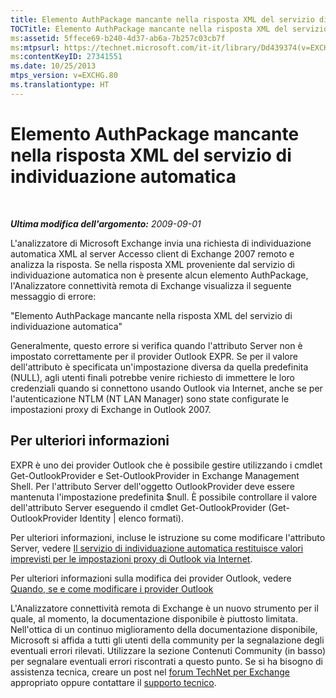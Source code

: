 ```yaml
---
title: Elemento AuthPackage mancante nella risposta XML del servizio di individuazione automatica
TOCTitle: Elemento AuthPackage mancante nella risposta XML del servizio di individuazione automatica
ms:assetid: 5ffece69-b240-4d37-ab6a-7b257c03cb7f
ms:mtpsurl: https://technet.microsoft.com/it-it/library/Dd439374(v=EXCHG.80)
ms:contentKeyID: 27341551
ms.date: 10/25/2013
mtps_version: v=EXCHG.80
ms.translationtype: HT
---
```


# Elemento AuthPackage mancante nella risposta XML del servizio di individuazione automatica

 

***Ultima modifica dell'argomento:** 2009-09-01*

L'analizzatore di Microsoft Exchange invia una richiesta di individuazione automatica XML al server Accesso client di Exchange 2007 remoto e analizza la risposta. Se nella risposta XML proveniente dal servizio di individuazione automatica non è presente alcun elemento AuthPackage, l'Analizzatore connettività remota di Exchange visualizza il seguente messaggio di errore:

"Elemento AuthPackage mancante nella risposta XML del servizio di individuazione automatica"

Generalmente, questo errore si verifica quando l'attributo Server non è impostato correttamente per il provider Outlook EXPR. Se per il valore dell'attributo è specificata un'impostazione diversa da quella predefinita (NULL), agli utenti finali potrebbe venire richiesto di immettere le loro credenziali quando si connettono usando Outlook via Internet, anche se per l'autenticazione NTLM (NT LAN Manager) sono state configurate le impostazioni proxy di Exchange in Outlook 2007.

## Per ulteriori informazioni

EXPR è uno dei provider Outlook che è possibile gestire utilizzando i cmdlet Get-OutlookProvider e Set-OutlookProvider in Exchange Management Shell. Per l'attributo Server dell'oggetto OutlookProvider deve essere mantenuta l'impostazione predefinita $null. È possibile controllare il valore dell'attributo Server eseguendo il cmdlet Get-OutlookProvider (Get-OutlookProvider Identity | elenco formati).

Per ulteriori informazioni, incluse le istruzione su come modificare l'attributo Server, vedere [Il servizio di individuazione automatica restituisce valori imprevisti per le impostazioni proxy di Outlook via Internet](http://go.microsoft.com/fwlink/?linkid=161812).

Per ulteriori informazioni sulla modifica dei provider Outlook, vedere [Quando, se e come modificare i provider Outlook](http://go.microsoft.com/fwlink/?linkid=160947)

L'Analizzatore connettività remota di Exchange è un nuovo strumento per il quale, al momento, la documentazione disponibile è piuttosto limitata. Nell'ottica di un continuo miglioramento della documentazione disponibile, Microsoft si affida a tutti gli utenti della community per la segnalazione degli eventuali errori rilevati. Utilizzare la sezione Contenuti Community (in basso) per segnalare eventuali errori riscontrati a questo punto. Se si ha bisogno di assistenza tecnica, creare un post nel [forum TechNet per Exchange](http://go.microsoft.com/fwlink/?linkid=73420) appropriato oppure contattare il [supporto tecnico](http://go.microsoft.com/fwlink/?linkid=8158).

